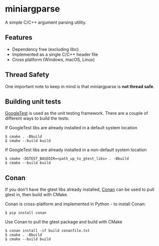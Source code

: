 # miniargparse

A simple C/C++ argument parsing utility.

## Features
- Dependency free (excluding libc)
- Implemented as a single C/C++ header file
- Cross platform (Windows, macOS, Linux)

## Thread Safety
One important note to keep in mind is that miniargparse is **not thread safe**.

## Building unit tests
[GoogleTest](https://github.com/google/googletest) is used as the unit testing framework. There are
a couple of different ways to build the tests:

If GoogleTest libs are already installed in a default system location

    $ cmake . -Bbuild
    $ cmake --build build

If GoogleTest libs are already installed in a non-default system location

    $ cmake -DGTEST_BASEDIR=<path_up_to_gtest_libs> . -Bbuild
    $ cmake --build build

## Conan
If you don't have the gtest libs already installed, [Conan](https://docs.conan.io/en/latest/installation.html) can be
used to pull gtest in, then build with CMake.

Conan is cross-platform and implemented in Python - to install Conan:

    $ pip install conan

Use Conan to pull the gtest package and build with CMake

    $ conan install -if build conanfile.txt
    $ cmake . -Bbuild
    $ cmake --build build
